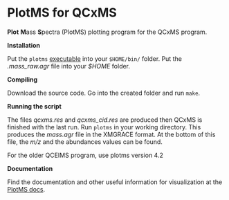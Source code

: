 # PlotMS for QCxMS

**Plot** **M**ass **S**pectra (PlotMS) plotting program for the QCxMS program. 

**Installation**

Put the `plotms` [executable](https://github.com/qcxms/PlotMS/releases) into your `$HOME/bin/` folder. 
Put the *.mass_raw.agr* file into your *$HOME* folder. 

**Compiling**

Download the source code. Go into the created folder and run `make`.

**Running the script**

The files *qcxms.res* and *qcxms_cid.res* are produced then QCxMS is finished with the last run. Run `plotms` in your working directory. This produces the *mass.agr* file in the XMGRACE format. At the bottom of this file, the *m/z* and the abundances values can be found. 

For the older QCEIMS program, use plotms version 4.2

**Documentation**

Find the documentation and other useful information for visualization at the [PlotMS docs](https://xtb-docs.readthedocs.io/en/latest/qcxms_doc/qcxms_plot.html).
